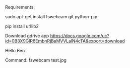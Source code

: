 Requirements:

sudo apt-get install fswebcam git python-pip

pip install urllib2

Download gdrive app
https://docs.google.com/uc?id=0B3X9GlR6EmbnRjBaMVVLalN4cTA&export=download

Hello Ben

Command:
fswebcam test.jpg
